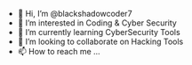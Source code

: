 - 👋 Hi, I’m @blackshadowcoder7
- 👀 I’m interested in Coding & Cyber Security
- 🌱 I’m currently learning CyberSecurity Tools
- 💞️ I’m looking to collaborate on Hacking Tools
- 📫 How to reach me ...

<!---
blackshadowcoder7/blackshadowcoder7 is a ✨ special ✨ repository because its `README.md` (this file) appears on your GitHub profile.
You can click the Preview link to take a look at your changes.
--->
